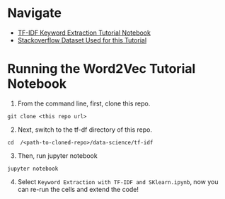 # Navigate

- [TF-IDF Keyword Extraction Tutorial Notebook](Keyword%20Extraction%20with%20TF-IDF%20and%20SKlearn.ipynb)
- [Stackoverflow Dataset Used for this Tutorial](data/)


# Running the Word2Vec Tutorial Notebook
1. From the command line, first, clone this repo.
```
git clone <this repo url>
```
2. Next, switch to the tf-df directory of this repo.
```
cd  /<path-to-cloned-repo>/data-science/tf-idf
```
3. Then, run jupyter notebook
```
jupyter notebook
```
4. Select `Keyword Extraction with TF-IDF and SKlearn.ipynb`, now you can re-run the cells and extend the code!
